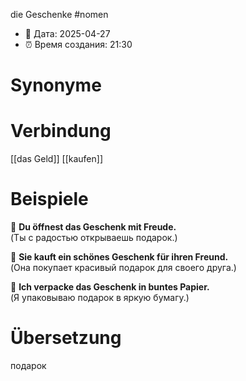 die Geschenke
#nomen
- 📍 Дата: 2025-04-27
- ⏰ Время создания: 21:30
# Synonyme

# Verbindung 
[[das Geld]]
[[kaufen]]
# Beispiele
🔹 **Du öffnest das Geschenk mit Freude.**  
(Ты с радостью открываешь подарок.)

🔹 **Sie kauft ein schönes Geschenk für ihren Freund.**  
(Она покупает красивый подарок для своего друга.)

🔹 **Ich verpacke das Geschenk in buntes Papier.**  
(Я упаковываю подарок в яркую бумагу.)
# Übersetzung
подарок